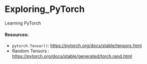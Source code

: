 # Exploring_PyTorch
Learning PyTorch

#### Resources:
- `pytorch.Tensor()`: https://pytorch.org/docs/stable/tensors.html
- Random Tensors : https://pytorch.org/docs/stable/generated/torch.rand.html
